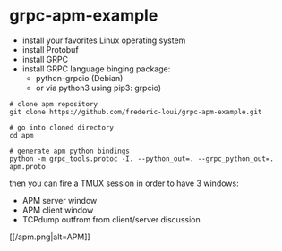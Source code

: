 # grpc-apm-example

* install your favorites Linux operating system
* install Protobuf
* install GRPC
* install GRPC language binging package: 
    * python-grpcio (Debian)
    * or via python3 using pip3: grpcio)

```
# clone apm repository
git clone https://github.com/frederic-loui/grpc-apm-example.git

# go into cloned directory
cd apm

# generate apm python bindings
python -m grpc_tools.protoc -I. --python_out=. --grpc_python_out=. apm.proto 
```
then you can fire a TMUX session in order to have 3 windows:
* APM server window
* APM client window
* TCPdump outfrom from client/server discussion

[[/apm.png|alt=APM]]


